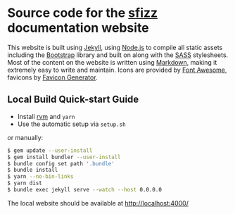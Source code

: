 # Source code for the [sfizz] documentation website

This website is built using [Jekyll], using [Node.js] to compile
all static assets including the [Bootstrap] library and built on
along with the [SASS] stylesheets. Most of the content on the website is
written using [Markdown], making it extremely easy to write and maintain.
Icons are provided by [Font Awesome], favicons by [Favicon Generator].

## Local Build Quick-start Guide

- Install [rvm] and `yarn`
- Use the automatic setup via `setup.sh`

or manually:

```bash
$ gem update --user-install
$ gem install bundler --user-install
$ bundle config set path '.bundle'
$ bundle install
$ yarn --no-bin-links
$ yarn dist
$ bundle exec jekyll serve --watch --host 0.0.0.0
```

The local website should be available at <http://localhost:4000/>

[Bootstrap]:         http://getbootstrap.com/
[Favicon Generator]: https://realfavicongenerator.net/
[Font Awesome]:      http://fontawesome.io/
[Jekyll]:            http://jekyllrb.com/
[Markdown]:          https://daringfireball.net/projects/markdown/
[Node.js]:           http://nodejs.org/
[rvm]:               https://redtide.github.io/dev-docs/en/jekyll/rvm
[SASS]:              https://sass-lang.com/
[sfizz]:             https://sfztools.github.io/sfizz

